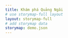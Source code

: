 ```yaml
---
title: Khám phá Quảng Ngãi
# use storymap-full layout
layout: storymap-full
# add storymap data
storymap: demo.json
---
```


